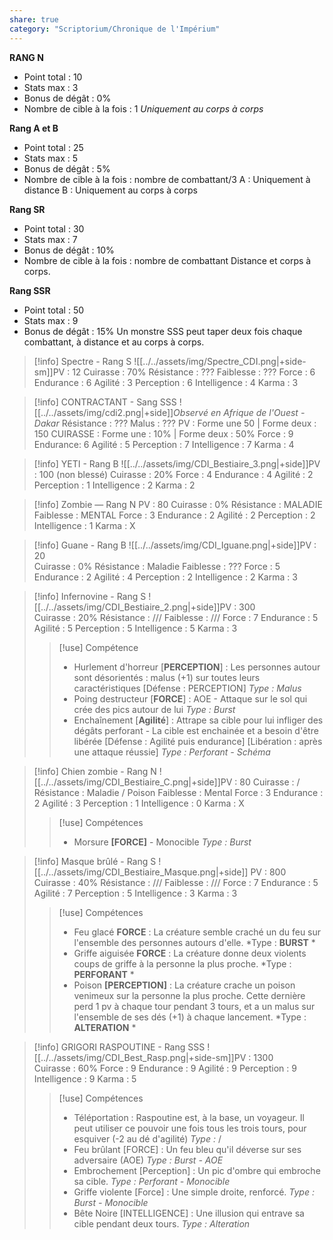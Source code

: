 ```yaml
---
share: true
category: "Scriptorium/Chronique de l'Impérium"
---
```



**RANG N**
- Point total : 10
- Stats max : 3
- Bonus de dégât : 0%
- Nombre de cible à la fois : 1
	*Uniquement au corps à corps*

**Rang A et B**
- Point total : 25
- Stats max : 5
- Bonus de dégât : 5%
- Nombre de cible à la fois : nombre de combattant/3
	A : Uniquement à distance
	B : Uniquement au corps à corps

**Rang SR**
- Point total : 30
- Stats max : 7
- Bonus de dégât : 10%
- Nombre de cible à la fois : nombre de combattant
	Distance et corps à corps.

**Rang SSR**
- Point total : 50
- Stats max : 9
- Bonus de dégât : 15%
	Un monstre SSS peut taper deux fois chaque combattant, à distance et au corps à corps.

> [!info] Spectre - Rang S
> ![[../../assets/img/Spectre_CDI.png|+side-sm]]PV : 12
> Cuirasse : 70%
> Résistance : ???
> Faiblesse : ???
> Force : 6
> Endurance : 6
> Agilité : 3
> Perception : 6 
> Intelligence : 4
> Karma : 3

>[!info] CONTRACTANT - Sang SSS
>![[../../assets/img/cdi2.png|+side]]*Observé en Afrique de l'Ouest - Dakar*
>Résistance : ???
> Malus : ???
> PV : Forme une 50 | Forme deux : 150
> CUIRASSE : Forme une : 10% | Forme deux : 50%
> Force : 9
> Endurance: 6
> Agilité : 5
> Perception : 7
> Intelligence : 7
> Karma : 4

>[!info] YETI - Rang B
>![[../../assets/img/CDI_Bestiaire_3.png|+side]]PV : 100 (non blessé) 
> Cuirasse : 20% 
> Force : 4 
> Endurance : 4 
> Agilité : 2 
> Perception : 1 
> Intelligence : 2 
> Karma : 2

>[!info] Zombie — Rang N
>PV : 80 
> Cuirasse : 0% 
> Résistance : MALADIE 
> Faiblesse : MENTAL 
> Force : 3 
> Endurance : 2 
> Agilité : 2 
> Perception : 2 
> Intelligence : 1 
> Karma : X

>[!info] Guane - Rang B
>![[../../assets/img/CDI_Iguane.png|+side]]PV : 20  
> Cuirasse : 0% 
> Résistance : Maladie 
> Faiblesse : ??? 
> Force : 5 
> Endurance : 2 
> Agilité : 4 
> Perception : 2 
> Intelligence : 2 
> Karma : 3

>[!info] Infernovine - Rang S
> ![[../../assets/img/CDI_Bestiaire_2.png|+side]]PV : 300  
> Cuirasse : 20% 
> Résistance : /// Faiblesse : /// 
> Force : 7 
> Endurance : 5 
> Agilité : 5 
> Perception : 5 
> Intelligence : 5 
> Karma : 3 
>> [!use] Compétence
>>- Hurlement d'horreur [**PERCEPTION**] : Les personnes autour sont désorientés : malus (+1) sur toutes leurs caractéristiques [Défense : PERCEPTION] 
>>*Type : Malus* 
>>- Poing destructeur [**FORCE**] : AOE - Attaque sur le sol qui crée des pics autour de lui 
>>*Type : Burst* 
>>- Enchaînement [**Agilité**] : Attrape sa cible pour lui infliger des dégâts perforant - La cible est enchainée et a besoin d'être libérée [Défense : Agilité puis endurance] [Libération : après une attaque réussie] 
>>*Type : Perforant - Schéma*

>[!info] Chien zombie - Rang N
>![[../../assets/img/CDI_Bestiaire_C.png|+side]]PV : 80
>Cuirasse : /
>Résistance : Maladie / Poison
>Faiblesse : Mental
>Force : 3
>Endurance : 2
>Agilité : 3
>Perception : 1
>Intelligence : 0
>Karma : X
>>[!use] Compétences
>>- Morsure **[FORCE]** - Monocible
>>*Type : Burst* 

>[!info] Masque brûlé - Rang S
>![[../../assets/img/CDI_Bestiaire_Masque.png|+side]] PV : 800  
> Cuirasse : 40% 
> Résistance : /// 
> Faiblesse : /// 
> Force : 7 
> Endurance : 5 
> Agilité : 7 
> Perception : 5 
> Intelligence : 3 
> Karma : 3
>>[!use] Compétences
>>- Feu glacé **FORCE** : La créature semble craché un du feu sur l'ensemble des personnes autours d'elle. 
>>*Type : **BURST** * 
>>- Griffe aiguisée **FORCE** : La créature donne deux violents coups de griffe à la personne la plus proche. 
>>*Type : **PERFORANT** * 
>>- Poison **[PERCEPTION]** : La créature crache un poison venimeux sur la personne la plus proche. Cette dernière perd 1 pv à chaque tour pendant 3 tours, et a un malus sur l'ensemble de ses dés (+1) à chaque lancement. 
>>*Type : **ALTERATION** *

>[!info] GRIGORI RASPOUTINE - Rang SSS
>![[../../assets/img/CDI_Best_Rasp.png|+side-sm]]PV : 1300  
>Cuirasse : 60% 
> Force : 9 
> Endurance : 9 
> Agilité : 9 
> Perception : 9 
> Intelligence : 9 
> Karma : 5
> >[!use] Compétences
> >- Téléportation : Raspoutine est, à la base, un voyageur. Il peut utiliser ce pouvoir une fois tous les trois tours, pour esquiver (-2 au dé d'agilité) 
>>*Type :* / 
>>- Feu brûlant [FORCE] : Un feu bleu qu'il déverse sur ses adversaire (AOE) 
>>*Type : Burst - AOE* 
>>- Embrochement [Perception] : Un pic d'ombre qui embroche sa cible. 
>>*Type : Perforant - Monocible* 
>>- Griffe violente [Force] : Une simple droite, renforcé. 
>>*Type : Burst - Monocible* 
>>- Bête Noire [INTELLIGENCE] : Une illusion qui entrave sa cible pendant deux tours. 
>>*Type : Alteration*

